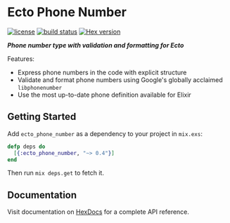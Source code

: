 # Ecto Phone Number

[![license](https://img.shields.io/github/license/surgeventures/ecto-phone-number.svg)](https://github.com/surgeventures/ecto-phone-number/blob/master/LICENSE.md)
[![build status](https://img.shields.io/circleci/project/github/surgeventures/ecto-phone-number/master.svg)](https://circleci.com/gh/surgeventures/surgeventures/ecto-phone-number/tree/master)
[![Hex version](https://img.shields.io/hexpm/v/ecto_phone_number.svg)](https://hex.pm/packages/ecto_phone_number)

***Phone number type with validation and formatting for Ecto***

Features:

- Express phone numbers in the code with explicit structure
- Validate and format phone numbers using Google's globally acclaimed `libphonenumber`
- Use the most up-to-date phone definition available for Elixir

## Getting Started

Add `ecto_phone_number` as a dependency to your project in `mix.exs`:

```elixir
defp deps do
  [{:ecto_phone_number, "~> 0.4"}]
end
```

Then run `mix deps.get` to fetch it.

## Documentation

Visit documentation on [HexDocs](https://hexdocs.pm/ecto_phone_number) for a complete API reference.

